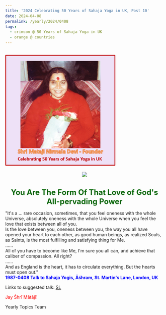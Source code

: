 ```yaml
---
title: '2024 Celebrating 50 Years of Sahaja Yoga in UK, Post 10'
date: 2024-04-08
permalink: /yearly/2024/0408
tags:
  - crimson @ 50 Years of Sahaja Yoga in UK
  - orange @ countries
---
```


<br>
<div style="text-align: left"><img src="/images/50YearsUK.png" width="350" /></div><br>

<div style="text-align: center"><img src="https://pub-b6058b8fc5314638989cdd5e49178be6.r2.dev/1988-0403_Easter_and_Birthday_Puja_Tent_Marque_Back_Garden_Shuddhi_Camp_(now_The_Hall_Shudy_Camps_Park)_Shudy_Camps_Cambridgeshire_UK_08_(Photo_credit_Alessandra_Pallini).jpg" /></div>

<br>
<p style="color:DarkGreen; text-align:center">
<font size="+2"><b>You Are The Form Of That Love of God's All-pervading Power</b><br></font>
</p>

<p>
"It's a ... rare occasion, sometimes, that you feel oneness with the whole Universe, absolutely oneness with the whole Universe when you feel the love that exists between all of you.<br>
Is the love between you, oneness between you, the way you all have opened your heart to each other, as good human beings, as realized Souls, as Saints, is the most fulfilling and satisfying thing for Me.<br>
......<br>
All of you have to become like Me, I'm sure you all can, and achieve that caliber of compassion. All right?<br>
......<br>
And as England is the heart, it has to circulate everything. But the hearts must open out."<br>
<font color="blue"><b>1987-0408 Talk to Sahaja Yogis, Āśhram, St. Martin's Lane, London, UK</b></font><br>
</p>

Links to suggested talk: <a href="https://vimeo.com/264179852"> SL</a><br>

<p style="color:red;">Jay Śhrī Mātājī!<br></p>

<p>Yearly Topics Team</p>